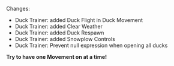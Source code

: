Changes:
* Duck Trainer: added Duck Flight in Duck Movement
* Duck Trainer: added Clear Weather
* Duck Trainer: added Duck Respawn
* Duck Trainer: added Snowplow Controls
* Duck Trainer: Prevent null expression when opening all ducks

**Try to have one Movement on at a time!**